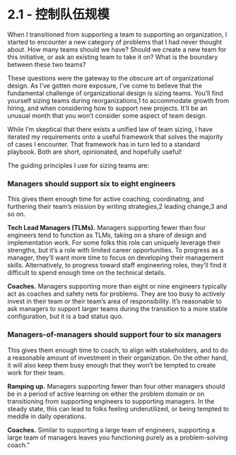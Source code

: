 # 2.1 - 控制队伍规模

When I transitioned from supporting a team to supporting an organization, I started to encounter a new category of problems that I had never thought about. How many teams should we have? Should we create a new team for this initiative, or ask an existing team to take it on? What is the boundary between these two teams?

These questions were the gateway to the obscure art of organizational design. As I’ve gotten more exposure, I’ve come to believe that the fundamental challenge of organizational design is sizing teams. You’ll find yourself sizing teams during reorganizations,1 to accommodate growth from hiring, and when considering how to support new projects. It’ll be an unusual month that you won’t consider some aspect of team design.

While I’m skeptical that there exists a unified law of team sizing, I have iterated my requirements onto a useful framework that solves the majority of cases I encounter. That framework has in turn led to a standard playbook. Both are short, opinionated, and hopefully useful!

The guiding principles I use for sizing teams are:

### Managers should support six to eight engineers

This gives them enough time for active coaching, coordinating, and furthering their team’s mission by writing strategies,2 leading change,3 and so on.

**Tech Lead Managers \(TLMs\).** Managers supporting fewer than four engineers tend to function as TLMs, taking on a share of design and implementation work. For some folks this role can uniquely leverage their strengths, but it’s a role with limited career opportunities. To progress as a manager, they’ll want more time to focus on developing their management skills. Alternatively, to progress toward staff engineering roles, they’ll find it difficult to spend enough time on the technical details.

**Coaches.** Managers supporting more than eight or nine engineers typically act as coaches and safety nets for problems. They are too busy to actively invest in their team or their team’s area of responsibility. It’s reasonable to ask managers to support larger teams during the transition to a more stable configuration, but it is a bad status quo.

### Managers-of-managers should support four to six managers

This gives them enough time to coach, to align with stakeholders, and to do a reasonable amount of investment in their organization. On the other hand, it will also keep them busy enough that they won’t be tempted to create work for their team.

**Ramping up.** Managers supporting fewer than four other managers should be in a period of active learning on either the problem domain or on transitioning from supporting engineers to supporting managers. In the steady state, this can lead to folks feeling underutilized, or being tempted to meddle in daily operations.

**Coaches.** Similar to supporting a large team of engineers, supporting a large team of managers leaves you functioning purely as a problem-solving coach.”



